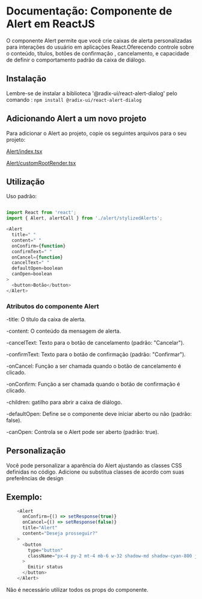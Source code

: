 # Documentação: Componente de Alert em ReactJS

O componente Alert permite que você crie caixas de alerta personalizadas para interações do usuário em aplicações React.Oferecendo controle sobre o conteúdo, títulos, botões de confirmação , cancelamento, e capacidade de definir o comportamento padrão da caixa de diálogo.

## Instalação

Lembre-se de instalar a biblioteca '@radix-ui/react-alert-dialog' pelo comando : `npm install @radix-ui/react-alert-dialog`

## Adicionando Alert a um novo projeto

Para adicionar o Alert ao projeto, copie os seguintes arquivos para o seu projeto:

[Alert/index.tsx](https://github.com/StructCE/our-react-components/blob/main/src/components/Alert/index.tsx)

[Alert/customRootRender.tsx](https://github.com/StructCE/our-react-components/blob/main/src/components/Alert/customRootRender.tsx)


## Utilização 

Uso padrão:

```js

import React from 'react';
import { Alert, alertCall } from './alert/stylizedAlerts';

<Alert
  title=" "
  content=" "
  onConfirm={function}
  confirmText=" "
  onCancel={function}
  cancelText=" "
  defaultOpen=boolean
  canOpen=boolean
>
  <button>Botão</button>
</Alert>


```

### Atributos do componente Alert

-title: O título da caixa de alerta.

-content: O conteúdo da mensagem de alerta.

-cancelText: Texto para o botão de cancelamento (padrão: "Cancelar").

-confirmText: Texto para o botão de confirmação (padrão: "Confirmar").

-onCancel: Função a ser chamada quando o botão de cancelamento é clicado.

-onConfirm: Função a ser chamada quando o botão de confirmação é clicado.

-children: gatilho para abrir a caixa de diálogo.

-defaultOpen: Define se o componente deve iniciar aberto ou não (padrão: false).

-canOpen: Controla se o Alert pode ser aberto (padrão: true).

## Personalização

Você pode personalizar a aparência do Alert ajustando as classes CSS definidas no código. Adicione ou substitua classes de acordo com suas preferências de design

## Exemplo:

```js
    <Alert
      onConfirm={() => setResponse(true)}
      onCancel={() => setResponse(false)}
      title="Alert"
      content="Deseja prosseguir?"
    >
      <button
        type="button"
        className="px-4 py-2 mt-4 mb-6 w-32 shadow-md shadow-cyan-800 justify-center hover:bg-cyan-100 border border-cyan-400 font-medium rounded-lg text-sm inline-flex dark:bg-cyan-800 dark:border-cyan-700 dark:text-white dark:hover:bg-cyan-700"
      >
        Emitir status
      </button>
    </Alert>

```

Não é necessário utilizar todos os props do componente.